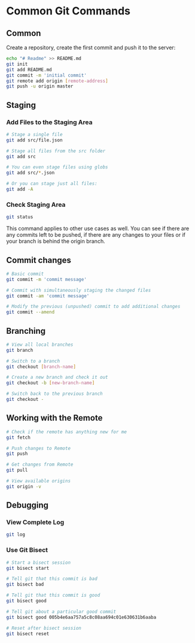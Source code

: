 # Common Git Commands

## Common

Create a repository, create the first commit and push it to the server:

```bash
echo "# Readme" >> README.md
git init
git add README.md
git commit -m 'initial commit'
git remote add origin [remote-address]
git push -u origin master
```

## Staging

### Add Files to the Staging Area

```bash
# Stage a single file
git add src/file.json

# Stage all files from the src folder
git add src

# You can even stage files using globs
git add src/*.json

# Or you can stage just all files:
git add -A
```

### Check Staging Area

```bash
git status
```

This command applies to other use cases as well. You can see if there are any commits left to be pushed, if there are any changes to your files or if your branch is behind the origin branch.

## Commit changes

```bash
# Basic commit
git commit -m 'commit message'

# Commit with simultaneously staging the changed files
git commit -am 'commit message'

# Modify the previous (unpushed) commit to add additional changes
git commit --amend
```

## Branching

```bash
# View all local branches
git branch

# Switch to a branch
git checkout [branch-name]

# Create a new branch and check it out
git checkout -b [new-branch-name]

# Switch back to the previous branch
git checkout -
```

## Working with the Remote

```bash
# Check if the remote has anything new for me
git fetch

# Push changes to Remote
git push

# Get changes from Remote
git pull

# View available origins
git origin -v
```

## Debugging

### View Complete Log

```bash
git log
```

### Use Git Bisect

```bash
# Start a bisect session
git bisect start

# Tell git that this commit is bad
git bisect bad

# Tell git that this commit is good
git bisect good

# Tell git about a particular good commit
git bisect good 005b4e6aa757a5c8c08aa694c01e630631b6aaba

# Reset after bisect session
git bisect reset
```
